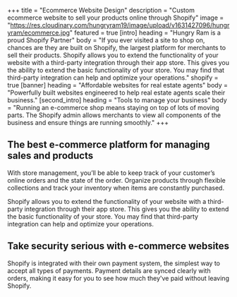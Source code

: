 +++
title = "Ecommerce Website Design"
description = "Custom ecommerce website to sell your products online through Shopify"
image = "https://res.cloudinary.com/hungryram19/image/upload/v1631427096/hungryram/ecommerce.jpg"
featured = true
[intro]
heading = "Hungry Ram is a proud Shopify Partner"
body = "If you ever visited a site to shop on, chances are they are built on Shopify, the largest platform for merchants to sell their products. Shopify allows you to extend the functionality of your website with a third-party integration through their app store. This gives you the ability to extend the basic functionality of your store. You may find that third-party integration can help and optimize your operations."
shopify = true
[banner]
heading = "Affordable websites for real estate agents"
body = "Powerfully built websites engineered to help real estate agents scale their business."
[second_intro]
heading = "Tools to manage your business"
body = "Running an e-commerce shop means staying on top of lots of moving parts. The Shopify admin allows merchants to view all components of the business and ensure things are running smoothly."
+++
## The best e-commerce platform for managing sales and products
With store management, you’ll be able to keep track of your customer’s online orders and the state of the order. Organize products through flexible collections and track your inventory when items are constantly purchased.

Shopify allows you to extend the functionality of your website with a third-party integration through their app store. This gives you the ability to extend the basic functionality of your store. You may find that third-party integration can help and optimize your operations.

## Take security serious with e-commerce websites
Shopify is integrated with their own payment system, the simplest way to accept all types of payments. Payment details are synced clearly with orders, making it easy for you to see how much they've paid without leaving Shopify.
